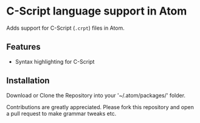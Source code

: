 # C-Script language support in Atom
Adds support for C-Script (`.crpt`) files in Atom.

## Features
* Syntax highlighting for C-Script

## Installation
Download or Clone the Repository into your '~/.atom/packages/' folder.


Contributions are greatly appreciated. Please fork this repository and open a pull request to make grammar tweaks etc.
